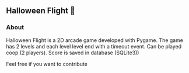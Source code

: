 
## Halloween Flight 🎃

### About
Halloween Flight is a 2D arcade game developed with Pygame. The game has 2 levels and each level level end with a timeout event. Can be played coop (2 players). Score is saved in database (SQLite3))

Feel free if you want to contribute

